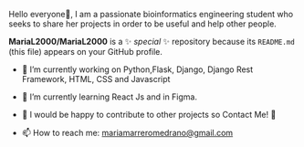 Hello everyone👋, I am a passionate bioinformatics engineering student who seeks to share her projects in order to be useful and help other people. 


**MariaL2000/MariaL2000** is a ✨ _special_ ✨ repository because its `README.md` (this file) appears on your GitHub profile.

- 🔭 I’m currently working on Python,Flask, Django, Django Rest Framework, HTML, CSS and Javascript
- 🌱 I’m currently learning React Js and in Figma.
  
- 👯 I would be happy to contribute to other projects so Contact Me! 💬 
-  📫 How to reach me: mariamarreromedrano@gmail.com
